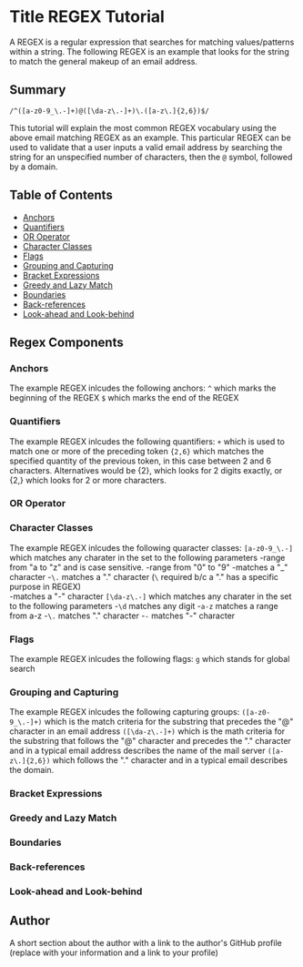 # Title REGEX Tutorial

A REGEX is a regular expression that searches for matching values/patterns within a string. The following REGEX is an example that looks for the string to match the general makeup of an email address. 


## Summary

`/^([a-z0-9_\.-]+)@([\da-z\.-]+)\.([a-z\.]{2,6})$/`

This tutorial will explain the most common REGEX vocabulary using the above email matching REGEX as an example. This particular REGEX can be used to validate that a user inputs a valid email address by searching the string for an unspecified number of characters, then the `@` symbol, followed by a domain.

## Table of Contents

- [Anchors](#anchors)
- [Quantifiers](#quantifiers)
- [OR Operator](#or-operator)
- [Character Classes](#character-classes)
- [Flags](#flags)
- [Grouping and Capturing](#grouping-and-capturing)
- [Bracket Expressions](#bracket-expressions)
- [Greedy and Lazy Match](#greedy-and-lazy-match)
- [Boundaries](#boundaries)
- [Back-references](#back-references)
- [Look-ahead and Look-behind](#look-ahead-and-look-behind)

## Regex Components

### Anchors

The example REGEX inlcudes the following anchors:
`^` which marks the beginning of the REGEX
`$` which marks the end of the REGEX

### Quantifiers

The example REGEX inlcudes the following quantifiers:
`+` which is used to match one or more of the preceding token
`{2,6}` which matches the specified quantity of the previous token, in this case between 2 and 6 characters.  Alternatives would be {2}, which looks for 2 digits exactly, or {2,} which looks for 2 or more characters.

### OR Operator

### Character Classes

The example REGEX inlcudes the following quaracter classes:
`[a-z0-9_\.-]` which matches any charater in the set to the following parameters 
    -range from "a to "z" and is case sensitive.
    -range from "0" to "9"
    -matches a "_" character
    -`\.` matches a "." character (`\` required b/c a "." has a specific purpose in REGEX)  
    -matches a "-" character
`[\da-z\.-]` which matches any charater in the set to the following parameters
    -`\d` matches any digit
    -`a-z` matches a range from a-z
    -`\.` matches "." character
    -`-` matches "-" character

### Flags

The example REGEX inlcudes the following flags:
`g` which stands for global search

### Grouping and Capturing

The example REGEX inlcudes the following capturing groups:
`([a-z0-9_\.-]+)` which is the match criteria for the substring that precedes the "@" character in an email address
`([\da-z\.-]+)` which is the math criteria for the substring that follows the "@" character and precedes the "." character and in a typical email address describes the name of the mail server
`([a-z\.]{2,6})` which follows the "." character and in a typical email describes the domain.

### Bracket Expressions

### Greedy and Lazy Match

### Boundaries

### Back-references

### Look-ahead and Look-behind

## Author

A short section about the author with a link to the author's GitHub profile (replace with your information and a link to your profile)

